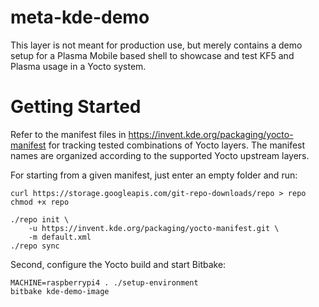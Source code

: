 meta-kde-demo
=============

This layer is not meant for production use, but merely contains a demo setup
for a Plasma Mobile based shell to showcase and test KF5 and Plasma usage in a
Yocto system.

Getting Started
===============

Refer to the manifest files in https://invent.kde.org/packaging/yocto-manifest
for tracking tested combinations of Yocto layers. The manifest names are
organized according to the supported Yocto upstream layers.

For starting from a given manifest, just enter an empty folder and run:

```
curl https://storage.googleapis.com/git-repo-downloads/repo > repo
chmod +x repo

./repo init \
    -u https://invent.kde.org/packaging/yocto-manifest.git \
    -m default.xml
./repo sync
```

Second, configure the Yocto build and start Bitbake:

```
MACHINE=raspberrypi4 . ./setup-environment
bitbake kde-demo-image
```
